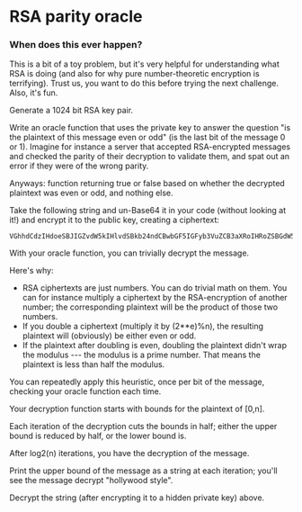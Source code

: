 
# RSA parity oracle
### When does this ever happen?
This is a bit of a toy problem, but it's very helpful for understanding what RSA is doing (and also for why pure number-theoretic encryption is terrifying). Trust us, you want to do this before trying the next challenge. Also, it's fun.

Generate a 1024 bit RSA key pair.

Write an oracle function that uses the private key to answer the question "is the plaintext of this message even or odd" (is the last bit of the message 0 or 1). Imagine for instance a server that accepted RSA-encrypted messages and checked the parity of their decryption to validate them, and spat out an error if they were of the wrong parity.

Anyways: function returning true or false based on whether the decrypted plaintext was even or odd, and nothing else.

Take the following string and un-Base64 it in your code (without looking at it!) and encrypt it to the public key, creating a ciphertext:
```
VGhhdCdzIHdoeSBJIGZvdW5kIHlvdSBkb24ndCBwbGF5IGFyb3VuZCB3aXRoIHRoZSBGdW5reSBDb2xkIE1lZGluYQ==
```
With your oracle function, you can trivially decrypt the message.

Here's why:

* RSA ciphertexts are just numbers. You can do trivial math on them. You can for instance multiply a ciphertext by the RSA-encryption of another number; the corresponding plaintext will be the product of those two numbers.
* If you double a ciphertext (multiply it by (2**e)%n), the resulting plaintext will (obviously) be either even or odd.
* If the plaintext after doubling is even, doubling the plaintext didn't wrap the modulus --- the modulus is a prime number. That means the plaintext is less than half the modulus.

You can repeatedly apply this heuristic, once per bit of the message, checking your oracle function each time.

Your decryption function starts with bounds for the plaintext of [0,n].

Each iteration of the decryption cuts the bounds in half; either the upper bound is reduced by half, or the lower bound is.

After log2(n) iterations, you have the decryption of the message.

Print the upper bound of the message as a string at each iteration; you'll see the message decrypt "hollywood style".

Decrypt the string (after encrypting it to a hidden private key) above.
